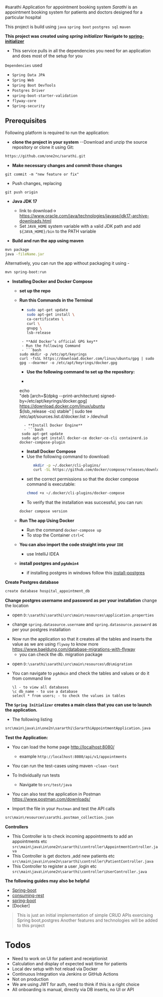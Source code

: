 #sarathi
Application for appointment booking system
_Sarathi_ is an appointment booking system for patients and doctors designed for a particular hospital

This project is build using  `java` `spring boot` `postgres sql` `maven`

**This project was created using _spring initializer_ Navigate to [spring-initializer](https://start.spring.io.)**
- This service pulls in all the dependencies you need for an application and does most of the setup for you

`Dependencies` used
- `Spring Data JPA`
- `Spring Web`
- `Spring Boot DevTools`
- `Postgres Driver`
- `spring-boot-starter-validation`
- `flyway-core`
- `Spring-security`

## Prerequisites

Following platform is required to run the application:

- **clone the project in your system**
  --Download and unzip the source repository or clone it using Git:
```bash
https://github.com/one2nc/sarathi.git
```
- **Make necessary changes and commit those changes**

```git add .
git commit -m "new feature or fix"
```

- Push changes, replacing <add-your-branch-name>

```
git push origin 
```

- **Java JDK 17**
    - link to download-> https://www.oracle.com/java/technologies/javase/jdk17-archive-downloads.html
    - Set `JAVA_HOME` system variable with a valid JDK path and add `${JAVA_HOME}/bin` to the PATH variable



- **Build and run the app using maven**

```bash
mvn package
java -fileName.jar
```

Alternatively, you can run the app without packaging it using -

```bash
mvn spring-boot:run
```

- **Installing Docker and Docker Compose**
    - **set up the repo**
    - **Run this Commands in the Terminal**
        - ```bash 
          sudo apt-get update
          sudo apt-get install \
          ca-certificates \
          curl \
          gnupg \
          lsb-release
       ``` 
        - **Add Docker’s official GPG key**
        - Run the Following Command
        - ```bash
      sudo mkdir -p /etc/apt/keyrings
      curl -fsSL https://download.docker.com/linux/ubuntu/gpg | sudo gpg --dearmor -o /etc/apt/keyrings/docker.gpg
      ```
        - **Use the following command to set up the repository:**
        - ```bash
      echo \
      "deb [arch=$(dpkg --print-architecture) signed-by=/etc/apt/keyrings/docker.gpg] https://download.docker.com/linux/ubuntu \
      $(lsb_release -cs) stable" | sudo tee /etc/apt/sources.list.d/docker.list > /dev/null
      ```
        - **Install Docker Engine**
        - ```bash
       sudo apt-get update
       sudo apt-get install docker-ce docker-ce-cli containerd.io docker-compose-plugin
      ```
        - **Install Docker Compose**
        - Use the following command to download:
          ```bash
             mkdir -p ~/.docker/cli-plugins/
             curl -SL https://github.com/docker/compose/releases/download/v2.3.3/docker-compose-linux-x86_64 -o ~/.docker/cli-plugins/docker-compose
          ```
        - set the correct permissions so that the docker compose command is executable:
          ```bash
          chmod +x ~/.docker/cli-plugins/docker-compose
          ```
        - To verify that the installation was successful, you can run:
      ```bash
      docker compose version
      ```
    - **Run The app Using Docker**
        - Run the command `docker-compose up`
        - To stop the Container `ctrl+C`

    - **You can also import the code straight into your `IDE`**
        - use IntelliJ IDEA

    - **install postgres and `pgAdmin4`**
        - if installing postgres in windows follow
          this [install-postgres](https://www.guru99.com/download-install-postgresql.html)



**Create Postgres database**
```bash
create database hospital_appointment_db
```

**Change postgres username and password as per your installation**
change the location
+ open `D:\sarathi\sarathi\src\main\resources\application.properties`

+ change `spring.datasource.username` and `spring.datasource.password` as per your postgres installation
- Now run the application so that it creates all the tables and inserts the value as we are using `flyway` to know more <https://www.baeldung.com/database-migrations-with-flyway>
    - you can check the db. migration package
+ open `D:\sarathi\sarathi\src\main\resources\db\migration`
- You can navigate to `pgAdmin` and check the tables and values or do it from command line
  ```
  \l - to view all databases
  \c db_name - to use a database
  select * from users; - to check the values in tables
  ```

**The `Spring Initializer` creates a main class that you can use to launch the application.**
- The following listing
```bash
src\main\java\in\one2n\sararthi\SararthiAppointmentApplication.java
```

**Test the Application:**

- You can load the home page <http://localhost:8080/>
    - example `http://localhost:8080/api/v1/appointments`

- You can run the test-cases using maven -`clean`
  -`test`

- To Individually run tests
    - Navigate to `src/test/java`

- You can also test the application in Postman <https://www.postman.com/downloads/>
- Import the file in your `Postman` and test the API calls
```bash
src\main\resources\sarathi.postman_collection.json
```

**Controllers**
- This Controller is to check incoming appointments to add an appointments etc
  `src\main\java\in\one2n\sararthi\controller\AppointmentController.java`
- This Controller is get doctors ,add new patients etc
  `src\main\java\in\one2n\sararthi\controller\PatientController.java`
- This Controller to register a user ,login etc
  `src\main\java\in\one2n\sararthi\controller\UserController.java`

**The following guides may also be helpful**

- [Spring-boot](https://spring.io/guides/gs/spring-boot/)
- [consuming-rest](https://spring.io/guides/gs/consuming-rest/)
- [spring-boot](https://spring.io/guides/gs/spring-boot/)
- [Docker]

> This is just an initial implementation of simple CRUD APIs exercising Spring boot,postgres Another features and technologies will be added to this project

# Todos

- Need to work on UI for patient and receiptionist
- Calculation and display of expected wait time for patients
- Local dev setup with hot reload via Docker
- Continuous Integration via Jenkins or GitHub Actions
- Not on production
- We are using JWT for auth, need to think if this is a right choice
- All onboarding is manual, directly via DB inserts, no UI or API
